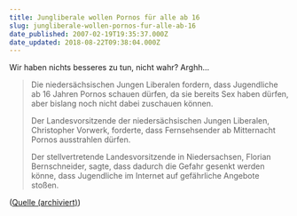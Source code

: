 ```yaml
---
title: Jungliberale wollen Pornos für alle ab 16
slug: jungliberale-wollen-pornos-fur-alle-ab-16
date_published: 2007-02-19T19:35:37.000Z
date_updated: 2018-08-22T09:38:04.000Z
---
```


Wir haben nichts besseres zu tun, nicht wahr? Arghh...

> Die niedersächsischen Jungen Liberalen fordern, dass Jugendliche ab 16 Jahren Pornos schauen dürfen, da sie bereits Sex haben dürfen, aber bislang noch nicht dabei zuschauen können.
> 
> Der Landesvorsitzende der niedersächsischen Jungen Liberalen, Christopher Vorwerk, forderte, dass Fernsehsender ab Mitternacht Pornos ausstrahlen dürfen.
> 
> Der stellvertretende Landesvorsitzende in Niedersachsen, Florian Bernschneider, sagte, dass dadurch die Gefahr gesenkt werden könne, dass Jugendliche im Internet auf gefährliche Angebote stoßen.

([Quelle (archiviert)](http://web.archive.org/web/20070216013508/http://www.netzeitung.de:80/deutschland/532870.html))
